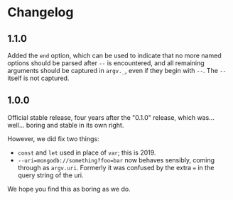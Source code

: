 # Changelog

## 1.1.0

Added the `end` option, which can be used to indicate that no more named options should be parsed after `--` is encountered, and all remaining arguments should be captured in `argv._`, even if they begin with `--`. The `--` itself is not captured.

## 1.0.0

Official stable release, four years after the "0.1.0" release, which was... well... boring and stable in its own right.

However, we did fix two things:

* `const` and `let` used in place of `var`; this is 2019.
* `--uri=mongodb://something?foo=bar` now behaves sensibly, coming through as `argv.uri`. Formerly it was confused by the extra `=` in the query string of the uri.

We hope you find this as boring as we do.
